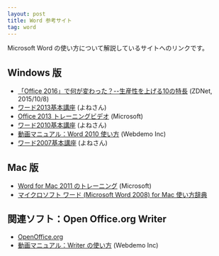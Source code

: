 ```yaml
---
layout: post
title: Word 参考サイト
tag: word
---
```

Microsoft Word の使い方について解説しているサイトへのリンクです。

## Windows 版
- [「Office 2016」で何が変わった？--生産性を上げる10の特長](http://japan.zdnet.com/article/35071497/) (ZDNet, 2015/10/8)
- [ワード2013基本講座](http://www4.synapse.ne.jp/yone/word2013/) (よねさん)
- [Office 2013 トレーニングビデオ](http://www.microsoft.com/ja-jp/office/2013/business/training/training-video/default.aspx) (Microsoft)
- [ワード2010基本講座](http://www4.synapse.ne.jp/yone/word2010/) (よねさん)
- [動画マニュアル：Word 2010 使い方](http://www.dougamanual.com/blog/231/) (Webdemo Inc)
- [ワード2007基本講座](http://www.eurus.dti.ne.jp/~yoneyama/Word2007/) (よねさん)

## Mac 版
- [Word for Mac 2011 のトレーニング](https://support.office.com/ja-jp/article/Word-for-Mac-2011-%E3%81%AE%E3%83%88%E3%83%AC%E3%83%BC%E3%83%8B%E3%83%B3%E3%82%B0-b88f4636-7395-4dcc-b56c-af99307df723) (Microsoft)
- [マイクロソフト ワード (Microsoft Word 2008) for Mac 使い方辞典](http://www.openspc2.org/reibun/Microsoft_word2008_for_mac/)

## 関連ソフト：Open Office.org Writer
- [OpenOffice.org](http://www.openoffice.org/ja/)
- [動画マニュアル：Writer の使い方](http://www.dougamanual.com/blog/127/) (Webdemo Inc)
